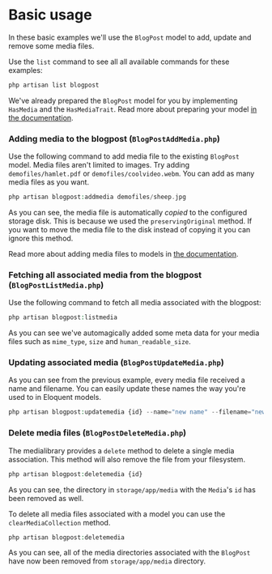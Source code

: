 # Basic usage

In these basic examples we'll use the `BlogPost` model to add, update and remove some media files. 

Use the `list` command to see all all available commands for these examples:

```bash
php artisan list blogpost
```

We've already prepared the `BlogPost` model for you by implementing `HasMedia` and the `HasMediaTrait`. Read more about preparing your model [in the documentation](https://docs.spatie.be/laravel-medialibrary/v5/basic-usage/preparing-your-model).

### Adding media to the blogpost (`BlogPostAddMedia.php`)

Use the following command to add media file to the existing `BlogPost` model. Media files aren't limited to images. Try adding `demofiles/hamlet.pdf` or `demofiles/coolvideo.webm`. You can add as many media files as you want.

```php
php artisan blogpost:addmedia demofiles/sheep.jpg
```

As you can see, the media file is automatically _copied_ to the configured storage disk. This is because we used the `preservingOriginal` method. If you want to move the media file to the disk instead of copying it you can ignore this method.

Read more about adding media files to models in [the documentation](https://docs.spatie.be/laravel-medialibrary/v5/basic-usage/associating-files).

### Fetching all associated media from the blogpost (`BlogPostListMedia.php`)

Use the following command to fetch all media associated with the blogpost:

```php
php artisan blogpost:listmedia
```

As you can see we've automagically added some meta data for your media files such as `mime_type`, `size` and `human_readable_size`.

### Updating associated media (`BlogPostUpdateMedia.php`)

As you can see from the previous example, every media file received a name and filename. You can easily update these names the way you're used to in Eloquent models.

```php
php artisan blogpost:updatemedia {id} --name="new name" --filename="new-filename.jpg"
```

### Delete media files (`BlogPostDeleteMedia.php`)

The medialibrary provides a `delete` method to delete a single media association. This method will also remove the file from your filesystem.

```php
php artisan blogpost:deletemedia {id}
```

As you can see, the directory in `storage/app/media` with the `Media`'s `id` has been removed as well.

To delete all media files associated with a model you can use the `clearMediaCollection` method.

```php
php artisan blogpost:deletemedia
```

As you can see, all of the media directories associated with the `BlogPost` have now been removed from `storage/app/media` directory.
